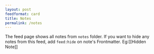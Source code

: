 ```yaml
---
layout: post
feedformat: card
title: Notes
permalink: /notes
---
```


The feed page shows all notes from `notes` folder. If you want to hide any notes from this feed, add `feed:hide` on note's Frontmatter. Eg:[[Hidden Note]]
